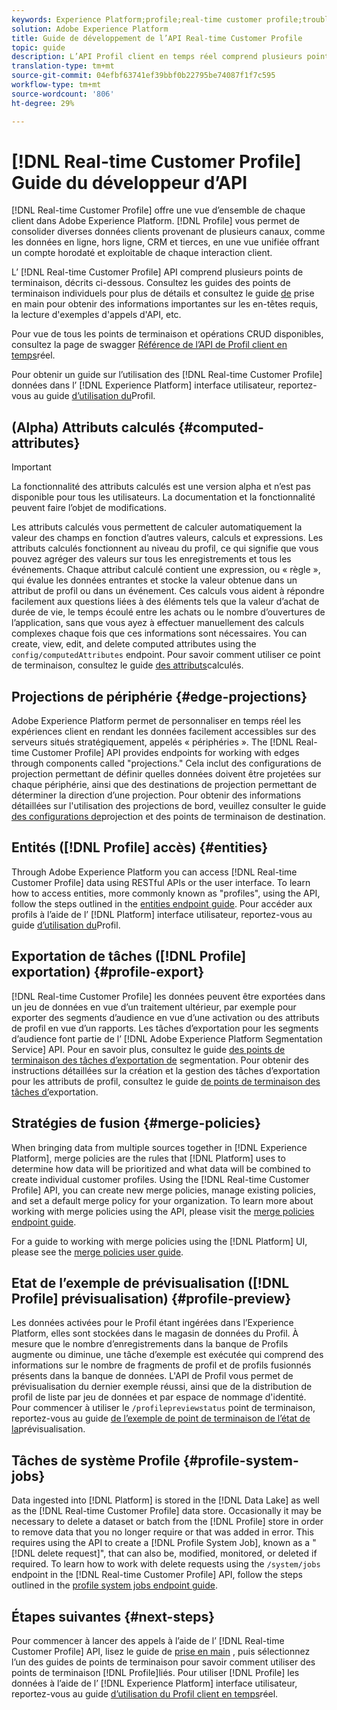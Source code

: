 ```yaml
---
keywords: Experience Platform;profile;real-time customer profile;troubleshooting;API;unified profile;Unified Profile;unified;Profile;rtcp;enable profile;Enable profile
solution: Adobe Experience Platform
title: Guide de développement de l’API Real-time Customer Profile
topic: guide
description: L’API Profil client en temps réel comprend plusieurs points de terminaison, décrits ci-dessous.
translation-type: tm+mt
source-git-commit: 04efbf63741ef39bbf0b22795be74087f1f7c595
workflow-type: tm+mt
source-wordcount: '806'
ht-degree: 29%

---
```



# [!DNL Real-time Customer Profile] Guide du développeur d’API

[!DNL Real-time Customer Profile] offre une vue d’ensemble de chaque client dans Adobe Experience Platform. [!DNL Profile] vous permet de consolider diverses données clients provenant de plusieurs canaux, comme les données en ligne, hors ligne, CRM et tierces, en une vue unifiée offrant un compte horodaté et exploitable de chaque interaction client.

L’ [!DNL Real-time Customer Profile] API comprend plusieurs points de terminaison, décrits ci-dessous. Consultez les guides des points de terminaison individuels pour plus de détails et consultez le guide [de](getting-started.md) prise en main pour obtenir des informations importantes sur les en-têtes requis, la lecture d&#39;exemples d&#39;appels d&#39;API, etc.

Pour vue de tous les points de terminaison et opérations CRUD disponibles, consultez la page de swagger [Référence de l’API de Profil client en temps](https://www.adobe.io/apis/experienceplatform/home/api-reference.html#!acpdr/swagger-specs/real-time-customer-profile.yaml)réel.

Pour obtenir un guide sur l’utilisation des [!DNL Real-time Customer Profile] données dans l’ [!DNL Experience Platform] interface utilisateur, reportez-vous au guide [d’utilisation du](../ui/user-guide.md)Profil.

## (Alpha) Attributs calculés {#computed-attributes}

>[!IMPORTANT]
>
>La fonctionnalité des attributs calculés est une version alpha et n’est pas disponible pour tous les utilisateurs. La documentation et la fonctionnalité peuvent faire l’objet de modifications.

Les attributs calculés vous permettent de calculer automatiquement la valeur des champs en fonction d’autres valeurs, calculs et expressions. Les attributs calculés fonctionnent au niveau du profil, ce qui signifie que vous pouvez agréger des valeurs sur tous les enregistrements et tous les événements. Chaque attribut calculé contient une expression, ou « règle », qui évalue les données entrantes et stocke la valeur obtenue dans un attribut de profil ou dans un événement. Ces calculs vous aident à répondre facilement aux questions liées à des éléments tels que la valeur d’achat de durée de vie, le temps écoulé entre les achats ou le nombre d’ouvertures de l’application, sans que vous ayez à effectuer manuellement des calculs complexes chaque fois que ces informations sont nécessaires. You can create, view, edit, and delete computed attributes using the `config/computedAttributes` endpoint. Pour savoir comment utiliser ce point de terminaison, consultez le guide [des attributs](computed-attributes.md)calculés.

## Projections de périphérie {#edge-projections}

Adobe Experience Platform permet de personnaliser en temps réel les expériences client en rendant les données facilement accessibles sur des serveurs situés stratégiquement, appelés « périphéries ». The [!DNL Real-time Customer Profile] API provides endpoints for working with edges through components called &quot;projections.&quot; Cela inclut des configurations de projection permettant de définir quelles données doivent être projetées sur chaque périphérie, ainsi que des destinations de projection permettant de déterminer la direction d’une projection. Pour obtenir des informations détaillées sur l&#39;utilisation des projections de bord, veuillez consulter le guide [des configurations de](edge-projections.md)projection et des points de terminaison de destination.

## Entités ([!DNL Profile] accès) {#entities}

Through Adobe Experience Platform you can access [!DNL Real-time Customer Profile] data using RESTful APIs or the user interface. To learn how to access entities, more commonly known as &quot;profiles&quot;, using the API, follow the steps outlined in the [entities endpoint guide](entities.md). Pour accéder aux profils à l’aide de l’ [!DNL Platform] interface utilisateur, reportez-vous au guide [d’utilisation du](../ui/user-guide.md)Profil.

## Exportation de tâches ([!DNL Profile] exportation) {#profile-export}

[!DNL Real-time Customer Profile] les données peuvent être exportées dans un jeu de données en vue d’un traitement ultérieur, par exemple pour exporter des segments d’audience en vue d’une activation ou des attributs de profil en vue d’un rapports. Les tâches d’exportation pour les segments d’audience font partie de l’ [!DNL Adobe Experience Platform Segmentation Service] API. Pour en savoir plus, consultez le guide [des points de terminaison des tâches d’exportation de](../../profile/api/export-jobs.md) segmentation. Pour obtenir des instructions détaillées sur la création et la gestion des tâches d’exportation pour les attributs de profil, consultez le guide [de points de terminaison des tâches d’](export-jobs.md)exportation.

## Stratégies de fusion {#merge-policies}

When bringing data from multiple sources together in [!DNL Experience Platform], merge policies are the rules that [!DNL Platform] uses to determine how data will be prioritized and what data will be combined to create individual customer profiles. Using the [!DNL Real-time Customer Profile] API, you can create new merge policies, manage existing policies, and set a default merge policy for your organization. To learn more about working with merge policies using the API, please visit the [merge policies endpoint guide](merge-policies.md).

For a guide to working with merge policies using the [!DNL Platform] UI, please see the [merge policies user guide](../ui/merge-policies.md).

## Etat de l’exemple de prévisualisation ([!DNL Profile] prévisualisation) {#profile-preview}

Les données activées pour le Profil étant ingérées dans l’Experience Platform, elles sont stockées dans le magasin de données du Profil. À mesure que le nombre d’enregistrements dans la banque de Profils augmente ou diminue, une tâche d’exemple est exécutée qui comprend des informations sur le nombre de fragments de profil et de profils fusionnés présents dans la banque de données. L&#39;API de Profil vous permet de prévisualisation du dernier exemple réussi, ainsi que de la distribution de profil de liste par jeu de données et par espace de nommage d&#39;identité. Pour commencer à utiliser le `/profilepreviewstatus` point de terminaison, reportez-vous au guide [de l’exemple de point de terminaison de l’état de la](preview-sample-status.md)prévisualisation.

## Tâches de système Profile {#profile-system-jobs}

Data ingested into [!DNL Platform] is stored in the [!DNL Data Lake] as well as the [!DNL Real-time Customer Profile] data store. Occasionally it may be necessary to delete a dataset or batch from the [!DNL Profile] store in order to remove data that you no longer require or that was added in error. This requires using the API to create a [!DNL Profile System Job], known as a &quot;[!DNL delete request]&quot;, that can also be, modified, monitored, or deleted if required. To learn how to work with delete requests using the `/system/jobs` endpoint in the [!DNL Real-time Customer Profile] API, follow the steps outlined in the [profile system jobs endpoint guide](profile-system-jobs.md).

## Étapes suivantes {#next-steps}

Pour commencer à lancer des appels à l’aide de l’ [!DNL Real-time Customer Profile] API, lisez le guide de [prise en main](getting-started.md) , puis sélectionnez l’un des guides de points de terminaison pour savoir comment utiliser des points de terminaison [!DNL Profile]liés. Pour utiliser [!DNL Profile] les données à l’aide de l’ [!DNL Experience Platform] interface utilisateur, reportez-vous au guide [d’utilisation du Profil client en temps](../ui/user-guide.md)réel.